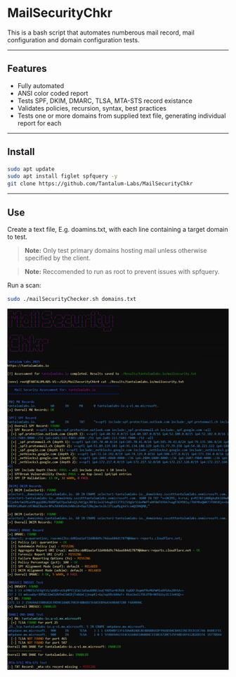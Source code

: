 # MailSecurityChkr

This is a bash script that automates numberous mail record, mail configuration and domain configuration tests.

---

## Features

- Fully automated
- ANSI color coded report
- Tests SPF, DKIM, DMARC, TLSA, MTA-STS record existance
- Validates policies, recursion, syntax, best practices
- Tests one or more domains from supplied text file, generating individual report for each

---

## Install

   ```bash
   sudo apt update
   sudo apt install figlet spfquery -y
   git clone https://github.com/Tantalum-Labs/MailSecurityChkr
   ```
---

## Use

   Create a text file, E.g. doamins.txt, with each line containing a target domain to test.

   > **Note:** Only test primary domains hosting mail unless otherwise specified by the client.

   > **Note:** Reccomended to run as root to prevent issues with spfquery.

   Run a scan:
   ```bash
   sudo ./mailSecurityChecker.sh domains.txt
   ```

   ![Scan Example](images/mailSecurityChkr-running.png)
